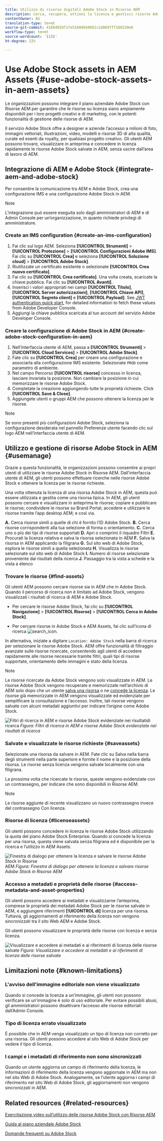 ```yaml
---
title: Utilizzo di risorse digitali Adobe Stock in Risorse AEM
description: Cerca, recupera, ottieni la licenza e gestisci risorse Adobe Stock in Experience Manager. Trattate le risorse su licenza come qualsiasi altra risorsa Experience Manager.
contentOwner: AG
translation-type: tm+mt
source-git-commit: 41684858f1fe516046b9601c1d869fff180320e0
workflow-type: tm+mt
source-wordcount: '1132'
ht-degree: 22%

---
```



# Use Adobe Stock assets in AEM Assets {#use-adobe-stock-assets-in-aem-assets}

Le organizzazioni possono integrare il piano aziendale Adobe Stock con Risorse AEM per garantire che le risorse su licenza siano ampiamente disponibili per i loro progetti creativi e di marketing, con le potenti funzionalità di gestione delle risorse di AEM.

Il servizio Adobe Stock offre a designer e aziende l’accesso a milioni di foto, immagini vettoriali, illustrazioni, video, modelli e risorse 3D di alta qualità, curate ed esenti da royalty, per qualsiasi progetto creativo. Gli utenti AEM possono trovare, visualizzare in anteprima e concedere in licenza rapidamente le risorse Adobe Stock salvate in AEM, senza uscire dall’area di lavoro di AEM.

## Integrazione di AEM e Adobe Stock {#integrate-aem-and-adobe-stock}

Per consentire la comunicazione tra AEM e Adobe Stock, crea una configurazione IMS e una configurazione Adobe Stock in AEM.

>[!NOTE]
>
>L’integrazione può essere eseguita solo dagli amministratori di AEM e di Admin Console per un’organizzazione, in quanto richiede privilegi di amministratore.

### Create an IMS configuration {#create-an-ims-configuration}

1. Fai clic sul logo AEM. Seleziona **[!UICONTROL Strumenti]** > **[!UICONTROL Protezione]** > **[!UICONTROL Configurazioni Adobe IMS]**. Fai clic su **[!UICONTROL Crea]** e seleziona **[!UICONTROL Soluzione cloud]** > **[!UICONTROL Adobe Stock]**.
1. Riutilizzate un certificato esistente o selezionate **[!UICONTROL Crea nuovo certificato]**.
1. Fai clic su **[!UICONTROL Crea certificato]**. Una volta creata, scaricate la chiave pubblica. Fai clic su **[!UICONTROL Avanti]**.
1. Inserisci i valori appropriati nei campi **[!UICONTROL Titolo]**, **[!UICONTROL Server autorizzazioni]**, **[!UICONTROL Chiave API]**, **[!UICONTROL Segreto client]** e **[!UICONTROL Payload]**. See [JWT authentication quick start](https://www.adobe.io/authentication/auth-methods.html#!AdobeDocs/adobeio-auth/master/JWT/JWT.md), for detailed information to fetch these values from Adobe Developer Console.
1. Aggiungi la chiave pubblica scaricata al tuo account del servizio Adobe Developer Console.

### Creare la configurazione di Adobe Stock in AEM {#create-adobe-stock-configuration-in-aem}

1. Nell’interfaccia utente di AEM, passa a **[!UICONTROL Strumenti]** > **[!UICONTROL Cloud Services]** > **[!UICONTROL Adobe Stock]**.
1. Fate clic su **[!UICONTROL Crea]** per creare una configurazione e associarla alla configurazione IMS esistente. Selezionate `PROD` come parametro di ambiente.
1. Nel campo Percorso **[!UICONTROL risorse]** concesso in licenza, lasciare invariata la posizione. Non cambiare la posizione in cui memorizzare le risorse Adobe Stock.
1. Completate la creazione aggiungendo tutte le proprietà richieste. Click **[!UICONTROL Save &amp; Close]**.
1. Aggiungete utenti o gruppi AEM che possono ottenere la licenza per le risorse.

>[!NOTE]
>
>Se sono presenti più configurazioni Adobe Stock, seleziona la configurazione desiderata nel pannello Preferenze  utente facendo clic sul logo AEM nell’interfaccia utente di AEM.

## Utilizzo e gestione di risorse Adobe Stock in AEM {#usemanage}

Grazie a questa funzionalità, le organizzazioni possono consentire ai propri utenti di utilizzare le risorse Adobe Stock in Risorse AEM. Dall’interfaccia utente di AEM, gli utenti possono effettuare ricerche nelle risorse Adobe Stock e ottenere la licenza per le risorse richieste.

Una volta ottenuta la licenza di una risorsa Adobe Stock in AEM, questa può essere utilizzata e gestita come una risorsa tipica. In AEM, gli utenti possono cercare e visualizzare in anteprima le risorse; copiare e pubblicare le risorse; condividere le risorse su Brand Portal; accedere e utilizzare le risorse tramite l’app desktop AEM; e così via.

<!--  ![Search for Adobe Stock assets and filter results from your AEM workspace](assets/adobe-stock-search-results-workspace.png)
*Figure: Search for Adobe Stock assets and filter results from your AEM workspace* -->

**A.** Cerca risorse simili a quelle di chi è fornito l’ID Adobe Stock. **B.** Cerca risorse corrispondenti alla tua selezione di forma o orientamento. **C.** Cerca uno o più dei tipi di risorse supportati **D.** Apri o comprimi il riquadro Filtri **E.** Procurati la licenza relativa e salva la risorsa selezionata in AEM **F.** Salva la risorsa in AEM applicando la filigrana **G.** Sul sito web di Adobe Stock, esplora le risorse simili a quella selezionata **H.** Visualizza le risorse selezionate sul sito web di Adobe Stock **I.** Numero di risorse selezionate proveniente dai risultati della ricerca **J.** Passaggio tra la vista a schede e la vista a elenco

### Trovare le risorse {#find-assets}

Gli utenti AEM possono cercare risorse sia in AEM che in Adobe Stock. Quando il percorso di ricerca non è limitato ad Adobe Stock, vengono visualizzati i risultati di ricerca di AEM e Adobe Stock.

* Per cercare le risorse Adobe Stock, fai clic su **[!UICONTROL Navigazione]** > **[!UICONTROL Risorse]** > **[!UICONTROL Cerca in Adobe Stock]**.

* Per cercare risorse in Adobe Stock e AEM Assets, fai clic sull’icona di ricerca ![search_icon](assets/do-not-localize/search_icon.png).

In alternativa, iniziate a digitare `Location: Adobe Stock` nella barra di ricerca per selezionare le risorse Adobe Stock.  AEM offre funzionalità di filtraggio avanzate sulle risorse ricercate, consentendo agli utenti di accedere rapidamente alle risorse necessarie tramite filtri, quali tipi di risorse supportate, orientamento delle immagini e stato della licenza.

>[!NOTE]
>
>Le risorse ricercate da Adobe Stock vengono solo visualizzate in AEM. Le risorse Adobe Stock vengono recuperate e memorizzate nell’archivio di AEM solo dopo che un utente [salva una risorsa](/help/assets/aem-assets-adobe-stock.md#saveassets) o ne [concede la licenza](/help/assets/aem-assets-adobe-stock.md#licenseassets). Le risorse già memorizzate in AEM vengono visualizzate ed evidenziate per semplificare la consultazione e l’accesso. Inoltre, tali risorse vengono salvate con alcuni metadati aggiuntivi per indicare l’origine come Adobe Stock.

![Filtri di ricerca in AEM e risorse Adobe Stock evidenziate nei risultati](assets/aem-search-filters2.jpg)di ricerca *Figura: Filtri di ricerca in AEM e risorse Adobe Stock evidenziate nei risultati di ricerca*

### Salvate e visualizzate le risorse richieste {#saveassets}

Selezionate una risorsa da salvare in AEM. Fate clic su Salva nella barra degli strumenti nella parte superiore e fornite il nome e la posizione della risorsa. Le risorse senza licenza vengono salvate localmente con una filigrana.

La prossima volta che ricercate le risorse, queste vengono evidenziate con un contrassegno, per indicare che sono disponibili in Risorse AEM.

>[!NOTE]
>
>Le risorse aggiunte di recente visualizzano un nuovo contrassegno invece del contrassegno Con licenza.

### Risorse di licenza {#licenseassets}

Gli utenti possono concedere in licenza le risorse Adobe Stock utilizzando la quota del piano Adobe Stock Enterprise. Quando si concede la licenza per una risorsa, questa viene salvata senza filigrana ed è disponibile per la ricerca e l’utilizzo in AEM Assets.

![Finestra di dialogo per ottenere la licenza e salvare le risorse Adobe Stock in Risorse](assets/aem-stock_licenseandsave.jpg)AEM *Figura: Finestra di dialogo per ottenere la licenza e salvare risorse Adobe Stock in Risorse AEM*

### Accesso a metadati e proprietà delle risorse {#access-metadata-and-asset-properties}

Gli utenti possono accedere ai metadati e visualizzarne l’anteprima, comprese le proprietà dei metadati Adobe Stock per le risorse salvate in AEM, e aggiungere riferimenti **[!UICONTROL di]** licenza per una risorsa. Tuttavia, gli aggiornamenti al riferimento della licenza non vengono sincronizzati tra il sito Web AEM e Adobe Stock.

Gli utenti possono visualizzare le proprietà delle risorse con licenza e senza licenza.

![Visualizzare e accedere ai metadati e ai riferimenti di licenza delle risorse](assets/metadata_properties.jpg)salvate *Figura: Visualizzare e accedere ai metadati e ai riferimenti di licenza delle risorse salvate*

## Limitazioni note {#known-limitations}

### L&#39;avviso dell&#39;immagine editoriale non viene visualizzato

Quando si concede la licenza a un’immagine, gli utenti non possono verificare se un’immagine è solo di uso editoriale. Per evitare possibili abusi, gli amministratori possono disattivare l’accesso alle risorse editoriali dall’Admin Console.

### Tipo di licenza errato visualizzato

È possibile che in AEM venga visualizzato un tipo di licenza non corretto per una risorsa. Gli utenti possono accedere al sito Web di Adobe Stock per vedere il tipo di licenza.

### I campi e i metadati di riferimento non sono sincronizzati

Quando un utente aggiorna un campo di riferimento della licenza, le informazioni di riferimento della licenza vengono aggiornate in AEM ma non nel sito Web di Adobe Stock. Analogamente, se l’utente aggiorna i campi di riferimento nel sito Web di Adobe Stock, gli aggiornamenti non vengono sincronizzati in AEM.

## Related resources {#related-resources}

[Esercitazione video sull’utilizzo delle risorse Adobe Stock con Risorse AEM](https://helpx.adobe.com/experience-manager/kt/assets/using/stock-assets-feature-video-use.html)

[Guida al piano aziendale Adobe Stock](https://helpx.adobe.com/enterprise/using/adobe-stock-enterprise.html)

[Domande frequenti su Adobe Stock](https://helpx.adobe.com/stock/faq.html)

